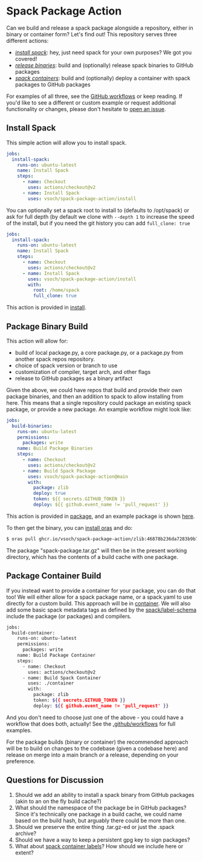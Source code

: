 # Spack Package Action

Can we build and release a spack package alongside a repository, either in binary or container form? 
Let's find out! This repository serves three different actions:

 - [*install spack*](#install-spack): hey, just need spack for your own purposes? We got you covered!
 - [*release binaries*](#package-binary-release): build and (optionally) release spack binaries to GitHub packages
 - [*spack containers*](#package-container-build): build and (optionally) deploy a container with spack packages to GitHub packages


For examples of all three, see the [GitHub workflows](.github/workflows) or keep reading. If you'd like to
see a different or custom example or request additional functionality or changes, please don't hesitate
to [open an issue](https://github.com/vsoch/spack-package-action/issues).

## Install Spack

This simple action will allow you to install spack.

```yaml
jobs:
  install-spack:
    runs-on: ubuntu-latest
    name: Install Spack
    steps:
      - name: Checkout
        uses: actions/checkout@v2
      - name: Install Spack
        uses: vsoch/spack-package-action/install
```

You can optionally set a spack root to install to (defaults to /opt/spack) or ask for full depth (by default we clone with `--depth 1` to increase the speed of the install, but if you need the git history you can add `full_clone: true`

```yaml
jobs:
  install-spack:
    runs-on: ubuntu-latest
    name: Install Spack
    steps:
      - name: Checkout
        uses: actions/checkout@v2
      - name: Install Spack
        uses: vsoch/spack-package-action/install
        with:
          root: /home/spack
          full_clone: true
```

This action is provided in [install](install).

## Package Binary Build

This action will allow for:

 - build of local package.py, a core package.py, or a package.py from another spack repos repository.
 - choice of spack version or branch to use
 - customization of compiler, target arch, and other flags
 - release to GitHub packages as a binary artifact

Given the above, we could have repos that build and provide their own package binaries,
and then an addition to spack to allow installing from here. This means that a single repository
could package an existing spack package, or provide a new package. 
An example workflow might look like:

```yaml
jobs:
  build-binaries:
    runs-on: ubuntu-latest
    permissions:
      packages: write
    name: Build Package Binaries
    steps:
      - name: Checkout
        uses: actions/checkout@v2
      - name: Build Spack Package
        uses: vsoch/spack-package-action@main
        with:
          package: zlib
          deploy: true
          token: ${{ secrets.GITHUB_TOKEN }}
          deploy: ${{ github.event_name != 'pull_request' }}
```

This action is provided in [package](package), and an example package is shown 
[here](https://github.com/vsoch/spack-package-action/pkgs/container/spack-package-action%2Fzlib).

To then get the binary, you can [install oras](https://oras.land/cli/) and do:

```bash
$ oras pull ghcr.io/vsoch/spack-package-action/zlib:46878b236da7283b9b71086044d4e3884e04defa
```
The package "spack-package.tar.gz" will then be in the present working directory, which has the contents
of a build cache with one package.

## Package Container Build

If you instead want to provide a container for your package, you can do that too!
We will either allow for a spack package name, or a spack.yaml to use directly
for a custom build. This approach will be in [container](container). We will also add some basic
spack metadata tags as defined by the [spack/label-schema](https://github.com/spack/label-schema) include
the package (or packages) and compilers.

```bash
jobs:
  build-container:
    runs-on: ubuntu-latest
    permissions:
      packages: write
    name: Build Package Container
    steps:
      - name: Checkout
        uses: actions/checkout@v2
      - name: Build Spack Container
        uses: ./container
        with:
          package: zlib
          token: ${{ secrets.GITHUB_TOKEN }}
          deploy: ${{ github.event_name != 'pull_request' }}
```

And you don't need to choose just one of the above - you could have a workflow that does both, actually! 
See the [.github/workflows](.github/workflows) for full examples.
  
For the package builds (binary or container) the recommended approach will be to build on changes to the codebase (given a codebase here) and release on
merge into a main branch _or_ a release, depending on your preference.

## Questions for Discussion

1. Should we add an ability to install a spack binary from GitHub packages (akin to an on the fly build cache?)
2. What should the namespace of the package be in GitHub packages? Since it's technically one package in a build cache, we could name based on the build hash, but arguably there could be more than one.
3. Should we preserve the entire thing .tar.gz-ed or just the .spack archive?
4. Should we have a way to keep a persistent gpg key to sign packages?
5. What about [spack container labels](https://github.com/spack/label-schema)? How should we include here or extent?
